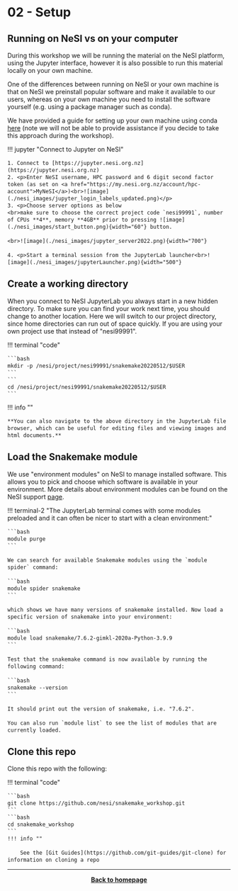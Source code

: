 # 02 - Setup



## Running on NeSI vs on your computer

During this workshop we will be running the material on the NeSI platform, using the Jupyter interface, however it is
also possible to run this material locally on your own machine. 

One of the differences between running on NeSI or your own machine is that on NeSI we preinstall popular software and make it available to our users, whereas on your own machine you need to install the software yourself (e.g. using a package manager such as conda).

We have provided a guide for setting up your own machine using conda [here](99_appendix_setup_on_your_machine.md) (note we will not be able to provide assistance if you decide to take this approach during the workshop).

!!! jupyter "Connect to Jupyter on NeSI"

    1. Connect to [https://jupyter.nesi.org.nz](https://jupyter.nesi.org.nz)
    2. <p>Enter NeSI username, HPC password and 6 digit second factor token (as set on <a href="https://my.nesi.org.nz/account/hpc-account">MyNeSI</a>)<br>![image](./nesi_images/jupyter_login_labels_updated.png)</p>
    3. <p>Choose server options as below
    <br>make sure to choose the correct project code `nesi99991`, number of CPUs **4**, memory **4GB** prior to pressing ![image](./nesi_images/start_button.png){width="60"} button.
    
    <br>![image](./nesi_images/jupyter_server2022.png){width="700"}

    4. <p>Start a terminal session from the JupyterLab launcher<br>![image](./nesi_images/jupyterLauncher.png){width="500"}

## Create a working directory

When you connect to NeSI JupyterLab you always start in a new hidden directory. To make sure you can find your work next time, you should change to another location. Here we will switch to our project directory, since home directories can run out of space quickly. If you are using your own project use that instead of "nesi99991".

!!! terminal "code"

    ```bash
    mkdir -p /nesi/project/nesi99991/snakemake20220512/$USER
    ```
    ```
    cd /nesi/project/nesi99991/snakemake20220512/$USER
    ```
!!! info ""

    **You can also navigate to the above directory in the JupyterLab file browser, which can be useful for editing files and viewing images and html documents.**

## Load the Snakemake module

We use "environment modules" on NeSI to manage installed software. This allows you to pick and choose which software is available in your environment. 
More details about environment modules can be found on the NeSI support [page](https://support.nesi.org.nz/hc/en-gb/articles/360000360576-Finding-Software).


!!! terminal-2 "The JupyterLab terminal comes with some modules preloaded and it can often be nicer to start with a clean environment:"

    ```bash
    module purge
    ```
    
    We can search for available Snakemake modules using the `module spider` command:
    
    ```bash
    module spider snakemake
    ```
    
    which shows we have many versions of snakemake installed. Now load a specific version of snakemake into your environment:
    
    ```bash
    module load snakemake/7.6.2-gimkl-2020a-Python-3.9.9
    ```
    
    Test that the snakemake command is now available by running the following command:
    
    ```bash
    snakemake --version
    ```
    
    It should print out the version of snakemake, i.e. "7.6.2".
    
    You can also run `module list` to see the list of modules that are currently loaded.

## Clone this repo

Clone this repo with the following:

!!! terminal "code"

    ```bash
    git clone https://github.com/nesi/snakemake_workshop.git
    ```
    ```bash
    cd snakemake_workshop
    ```
    !!! info ""

        See the [Git Guides](https://github.com/git-guides/git-clone) for information on cloning a repo

- - - 

<p align="center"><b><a class="btn" href="https://nesi.github.io/snakemake_workshop/" style="background: var(--bs-dark);font-weight:bold">Back to homepage</a></b></p>
